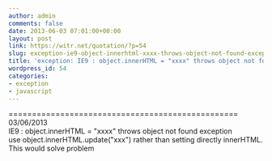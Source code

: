 ```yaml
---
author: admin
comments: false
date: 2013-06-03 07:01:00+00:00
layout: post
link: https://witr.net/quotation/?p=54
slug: exception-ie9-object-innerhtml-xxxx-throws-object-not-found-exception
title: 'exception: IE9 : object.innerHTML = "xxxx" throws object not found exception'
wordpress_id: 54
categories:
- exception
- javascript
---
```



  
  
================================================= 03/06/2013  
IE9 : object.innerHTML = "xxxx" throws object not found exception  
use object.innerHTML.update("xxx") rather than setting directly innerHTML. This would solve problem  


  



  


